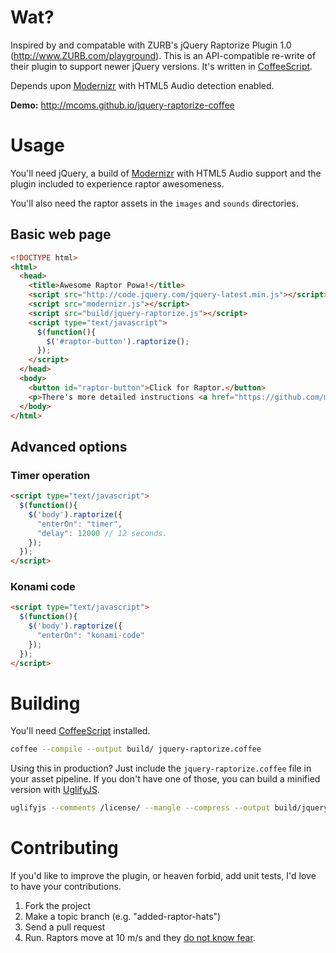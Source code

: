 # Wat?

Inspired by and compatable with ZURB's jQuery Raptorize Plugin 1.0 (http://www.ZURB.com/playground).  This is an API-compatible re-write of their plugin to support newer jQuery versions.  It's written in [CoffeeScript](http://coffeescript.org/).

Depends upon [Modernizr](http://modernizr.com/) with HTML5 Audio detection enabled.

**Demo:** http://mcoms.github.io/jquery-raptorize-coffee

# Usage

You'll need jQuery, a build of [Modernizr](http://modernizr.com/) with HTML5 Audio support and the plugin included to experience raptor awesomeness.

You'll also need the raptor assets in the `images` and `sounds` directories.

## Basic web page
```html
<!DOCTYPE html>
<html>
  <head>
    <title>Awesome Raptor Powa!</title>
    <script src="http://code.jquery.com/jquery-latest.min.js"></script>
    <script src="modernizr.js"></script>
    <script src="build/jquery-raptorize.js"></script>
    <script type="text/javascript">
      $(function(){
        $('#raptor-button').raptorize();
      });
    </script>
  </head>
  <body>
    <button id="raptor-button">Click for Raptor.</button>
    <p>There's more detailed instructions <a href="https://github.com/mcoms/jquery-raptorize-coffee">over on Github</a>.</p>
  </body>
</html>
```

## Advanced options
### Timer operation
```html
<script type="text/javascript">
  $(function(){
    $('body').raptorize({
      "enterOn": "timer",
      "delay": 12000 // 12 seconds.
    });
  });
</script>
```

### Konami code
```html
<script type="text/javascript">
  $(function(){
    $('body').raptorize({
      "enterOn": "konami-code"
    });
  });
</script>
```

# Building

You'll need [CoffeeScript](http://coffeescript.org/) installed.

```zsh
coffee --compile --output build/ jquery-raptorize.coffee
```

Using this in production? Just include the `jquery-raptorize.coffee` file in your asset pipeline. If you don't have one of those, you can build a minified version with [UglifyJS](https://github.com/mishoo/UglifyJS2).

```zsh
uglifyjs --comments /license/ --mangle --compress --output build/jquery-raptorize.min.js build/jquery-raptorize.js
```

# Contributing

If you'd like to improve the plugin, or heaven forbid, add unit tests, I'd love to have your contributions.

1. Fork the project
2. Make a topic branch (e.g. "added-raptor-hats")
3. Send a pull request
4. Run. Raptors move at 10 m/s and they [do not know fear](http://xkcd.com/135/).